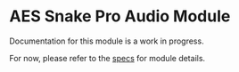 # AES Snake Pro Audio Module
Documentation for this module is a work in progress.

For now, please refer to the [specs](specs.yaml) for module details.
